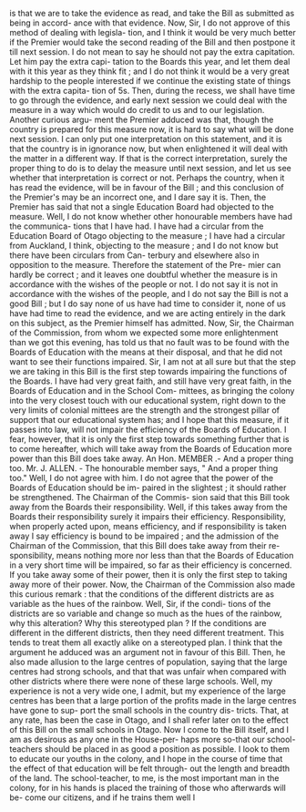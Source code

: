is that we are to take the evidence as read, and take the Bill as submitted as being in accord- ance with that evidence. Now, Sir, I do not approve of this method of dealing with legisla- tion, and I think it would be very much better if the Premier would take the second reading of the Bill and then postpone it till next session. I do not mean to say he should not pay the extra capitation. Let him pay the extra capi- tation to the Boards this year, and let them deal with it this year as they think fit ; and I do not think it would be a very great hardship to the people interested if we continue the existing state of things with the extra capita- tion of 5s. Then, during the recess, we shall have time to go through the evidence, and early next session we could deal with the measure in a way which would do credit to us and to our legislation. Another curious argu- ment the Premier adduced was that, though the country is prepared for this measure now, it is hard to say what will be done next session. I can only put one interpretation on this statement, and it is that the country is in ignorance now, but when enlightened it will deal with the matter in a different way. If that is the correct interpretation, surely the proper thing to do is to delay the measure until next session, and let us see whether that interpretation is correct or not. Perhaps the country, when it has read the evidence, will be in favour of the Bill ; and this conclusion of the Premier's may be an incorrect one, and I dare say it is. Then, the Premier has said that not a single Education Board had objected to the measure. Well, I do not know whether other honourable members have had the communica- tions that I have had. I have had a circular from the Education Board of Otago objecting to the measure ; I have had a circular from Auckland, I think, objecting to the measure ; and I do not know but there have been circulars from Can- terbury and elsewhere also in opposition to the measure. Therefore the statement of the Pre- mier can hardly be correct ; and it leaves one doubtful whether the measure is in accordance with the wishes of the people or not. I do not say it is not in accordance with the wishes of the people, and I do not say the Bill is not a good Bill ; but I do say none of us have had time to consider it, none of us have had time to read the evidence, and we are acting entirely in the dark on this subject, as the Premier himself has admitted. Now, Sir, the Chairman of the Commission, from whom we expected some more enlightenment than we got this evening, has told us that no fault was to be found with the Boards of Education with the means at their disposal, and that he did not want to see their functions impaired. Sir, I am not at all sure but that the step we are taking in this Bill is the first step towards impairing the functions of the Boards. I have had very great faith, and still have very great faith, in the Boards of Education and in the School Com- mittees, as bringing the colony into the very closest touch with our educational system, right down to the very limits of colonial mittees are the strength and the strongest pillar of support that our educational system has; and I hope that this measure, if it passes into law, will not impair the efficiency of the Boards of Education. I fear, however, that it is only the first step towards something further that is to come hereafter, which will take away from the Boards of Education more power than this Bill does take away. An Hon. MEMBER .- And a proper thing too. Mr. J. ALLEN. - The honourable member says, " And a proper thing too." Well, I do not agree with him. I do not agree that the power of the Boards of Education should be im- paired in the slightest ; it should rather be strengthened. The Chairman of the Commis- sion said that this Bill took away from the Boards their responsibility. Well, if this takes away from the Boards their responsibility surely it impairs their efficiency. Responsibility, when properly acted upon, means efficiency, and if responsibility is taken away I say efficiency is bound to be impaired ; and the admission of the Chairman of the Commission, that this Bill does take away from their re- sponsibility, means nothing more nor less than that the Boards of Education in a very short time will be impaired, so far as their efficiency is concerned. If you take away some of their power, then it is only the first step to taking away more of their power. Now, the Chairman of the Commission also made this curious remark : that the conditions of the different districts are as variable as the hues of the rainbow. Well, Sir, if the condi- tions of the districts are so variable and change so much as the hues of the rainbow, why this alteration? Why this stereotyped plan ? If the conditions are different in the different districts, then they need different treatment. This tends to treat them all exactly alike on a stereotyped plan. I think that the argument he adduced was an argument not in favour of this Bill. Then, he also made allusion to the large centres of population, saying that the large centres had strong schools, and that that was unfair when compared with other districts where there were none of these large schools. Well, my experience is not a very wide one, I admit, but my experience of the large centres has been that a large portion of the profits made in the large centres have gone to sup- port the small schools in the country dis- tricts. That, at any rate, has been the case in Otago, and I shall refer later on to the effect of this Bill on the small schools in Otago. Now I come to the Bill itself, and I am as desirous as any one in the House-per- haps more so-that our school-teachers should be placed in as good a position as possible. I look to them to educate our youths in the colony, and I hope in the course of time that the effect of that education will be felt through- out the length and breadth of the land. The school-teacher, to me, is the most important man in the colony, for in his hands is placed the training of those who afterwards will be- come our citizens, and if he trains them well I 